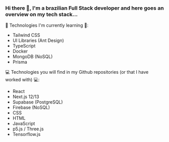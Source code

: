 ### Hi there 👋, I'm a brazilian Full Stack developer and here goes an overview on my tech stack...

📖 Technologies I'm currently learning 📖:
   - Tailwind CSS
   - UI Libraries (Ant Design)
   - TypeScript
   - Docker
   - MongoDB (NoSQL)
   - Prisma

💻 Technologies you will find in my Github repositories (or that I have worked with) 💻:
   - React
   - Next.js 12/13
   - Supabase (PostgreSQL)
   - Firebase (NoSQL)
   - CSS
   - HTML
   - JavaScript
   - p5.js / Three.js
   - Tensorflow.js

<!--
**schaldach/schaldach** is a ✨ _special_ ✨ repository because its `README.md` (this file) appears on your GitHub profile.

Here are some ideas to get you started:

- 🔭 I’m currently working on ...
- 🌱 I’m currently learning ...
- 👯 I’m looking to collaborate on ...
- 🤔 I’m looking for help with ...
- 💬 Ask me about ...
- 📫 How to reach me: ...
- 😄 Pronouns: ...
- ⚡ Fun fact: ...
-->

